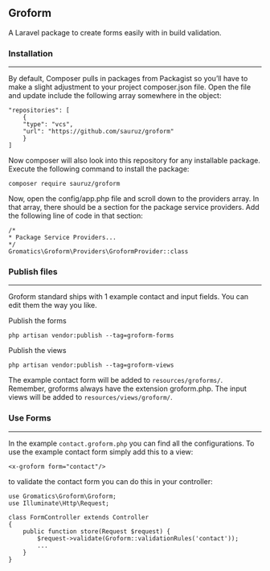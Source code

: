 ## Groform
A Laravel package to create forms easily with in build validation.

### Installation
___
By default, Composer pulls in packages from Packagist so you’ll have to make a slight adjustment to your project composer.json file. Open the file and update include the following array somewhere in the object:
````
"repositories": [
    {
    "type": "vcs",
    "url": "https://github.com/sauruz/groform"
    }
]
````

Now composer will also look into this repository for any installable package. Execute the following command to install the package:

````
composer require sauruz/groform
````

Now, open the config/app.php file and scroll down to the providers array. In that array, there should be a section for the package service providers. Add the following line of code in that section:

```
/*
* Package Service Providers...
*/
Gromatics\Groform\Providers\GroformProvider::class
```

### Publish files
___
Groform standard ships with 1 example contact and input fields. You can edit them the way you like.

Publish the forms
````
php artisan vendor:publish --tag=groform-forms
````
Publish the views
````
php artisan vendor:publish --tag=groform-views
````

The example contact form will be added to `resources/groforms/`. Remember, groforms always have the extension groform.php.
The input views will be added to `resources/views/groform/`.

### Use Forms
___
In the example `contact.groform.php` you can find all the configurations. 
To use the example contact form simply add this to a view:
````
<x-groform form="contact"/>
````

to validate the contact form you can do this in your controller:

````
use Gromatics\Groform\Groform;
use Illuminate\Http\Request;

class FormController extends Controller
{
    public function store(Request $request) {
        $request->validate(Groform::validationRules('contact'));
        ...
    }
}
````
